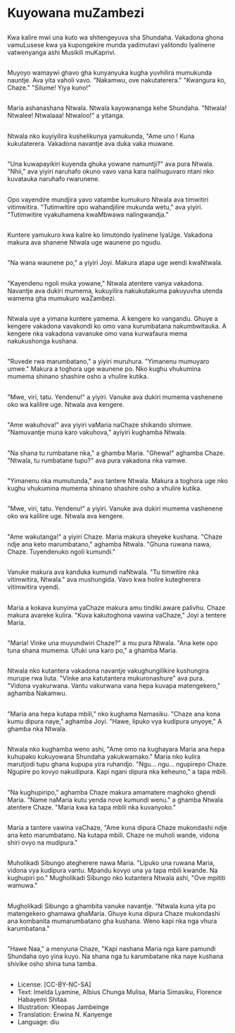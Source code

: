 # Kuyowana muZambezi

##
Kwa kalire mwi una kuto wa shitengeyuva sha Shundaha. Vakadona ghona vamuLusese kwa ya kupongekire munda yadimutavi yalitondo lyalinene vatwenyanga ashi Musikili muKaprivi.

##
Muyoyo wamaywi ghavo gha kunyanyuka kugha yuvhilira mumukunda nauntje. Ava yita vaholi vavo. "Nakamwu, ove nakutaterera." "Kwangura ko, Chaze." "Silume! Yiya kuno!"

##
Maria ashanashana Ntwala. Ntwala kayowananga kehe Shundaha. "Ntwala! Ntwalee! Ntwalaaa! Ntwaloo!" a yitanga.

##
Ntwala nko kuyiyilira kushelikunya yamukunda, "Ame uno ! Kuna kukutaterera. Vakadona navantje ava duka vaka muwane.

##
"Una kuwapayikiri kuyenda ghuka yowane namuntji?" ava pura Ntwala. "Nhii," ava yiyiri naruhafo okuno vavo vana kara nalihuguvaro ntani nko kuvatauka naruhafo rwarunene.

##
Opo vayendire mundjira yavo vatambe kumukuro Ntwala ava timwitiri vitimwitira. "Tutimwitire opo wahandjilire mukunda wetu," ava yiyiri. "Tutimwitire vyakuhamena kwaMbwawa nalingwandja."

##
Kuntere yamukuro kwa kalire ko limutondo lyalinene lyaUge. Vakadona makura ava shanene Ntwala uge waunene po ngudu.

##
"Na wana waunene po," a yiyiri Joyi. Makura atapa uge wendi kwaNtwala.

##
"Kayendenu ngoli muka yowane," Ntwala atentere vanya vakadona. Navantje ava dukiri mumema, kukuyilira nakukutakuma pakuyuvha utenda wamema gha mumukuro waZambezi.

##
Ntwala uye a yimana kuntere yamema. A kengere ko vangandu. Ghuye a kengere vakadona vavakondi ko omo vana kurumbatana nakumbwitauka. A kengere nka vakadona vavanuke omo vana kurwafaura mema nakukushonga kushana.

##
"Ruvede rwa marumbatano," a yiyiri muruhura. "Yimanenu mumuyaro umwe." Makura a toghora uge waunene po. Nko kughu vhukumina mumema shinano shashire osho a vhulire kutika.

##
"Mwe, viri, tatu. Yendenu!" a yiyiri. Vanuke ava dukiri mumema vashenene oko wa kalilire uge. Ntwala ava kengere.

##
"Ame wakuhova!" ava yiyiri vaMaria naChaze shikando shimwe. "Namuvantje muna karo vakuhova," ayiyiri kughamba Ntwala.

##
"Na shana tu rumbatane nka," a ghamba Maria. "Ghewa!" aghamba Chaze. "Ntwala, tu rumbatane tupu?" ava pura vakadona nka vamwe.

##
"Yimanenu nka mumutunda," ava tantere Ntwala. Makura a toghora uge nko kughu vhukumina mumema shinano shashire osho a vhulire kutika.

##
"Mwe, viri, tatu. Yendenu!" a yiyiri. Vanuke ava dukiri mumema vashenene oko wa kalilire uge. Ntwala ava kengere.

##
"Ame wakutanga!" a yiyiri Chaze. Maria makura sheyeke kushana. "Chaze ndje ana keto marumbatano," aghamba Ntwala. "Ghuna ruwana nawa, Chaze. Tuyendenuko ngoli kumundi."

##
Vanuke makura ava kanduka kumundi naNtwala. "Tu timwitire nka vitimwitira, Ntwala." ava mushungida. Vavo kwa holire kutegherera vitimwitira vyendi.

##
Maria a kokava kunyima yaChaze makura amu tindiki aware palivhu. Chaze makura avareke kulira. "Kuva kakutoghona vawina vaChaze," Joyi a tentere Maria.

##
"Maria! Vinke una muyundwiri Chaze?" a mu pura Ntwala. "Ana kete opo tuna shana mumema. Ufuki una karo po," a ghamba Maria.

##
Ntwala nko kutantera vakadona navantje vakughungilikire kushungira murupe rwa liuta. "Vinke ana katutantera mukuronashure" ava pura. "Vidona vyakurwana. Vantu vakurwana vana hepa kuvapa matengekero," aghamba Nakamwu.

##
"Maria ana hepa kutapa mbili," nko kughama Namasiku. "Chaze ana kona kumu dipura naye," aghamba Joyi. "Hawe, lipuko vya kudipura unyoye," A ghamba nka Ntwala.

##
Ntwala nko kughamba weno ashi, "Ame omo na kughayara Maria ana hepa kuhupako kukuyowana Shundaha yakukwamako." Maria nko kulira marutjodi tupu ghana kupupa yira ruhandjo. "Ngu... ngu... ngupirepo Chaze. Ngupire po kovyo nakudipura. Kapi ngani dipura nka keheuno," a tapa mbili.

##
"Na kughupiripo," aghamba Chaze makura amamatere maghoko ghendi Maria. "Name naMaria kutu yenda nove kumundi wenu." a ghamba Ntwala atentere Chaze. "Maria kwa ka tapa mbili nka kuvanyoko."

##
Maria a tantere vawina vaChaze, "Ame kuna dipura Chaze mukondashi ndje ana keto marumbatano. Na kutapa mbili. Chaze ne muholi wande, vidona shiri ovyo na mudipura."

##
Muholikadi Sibungo ategherere nawa Maria. "Lipuko una ruwana Maria, vidona vya kudipura vantu. Mpandu kovyo una ya tapa mbili kwande. Na kughupiri po." Mugholikadi Sibungo nko kutantera Ntwala ashi, "Ove mpititi wamuwa."

##
Mugholikadi Sibungo a ghambita vanuke navantje. "Ntwala kuna yita po matengekero ghamawa ghaMaria. Ghuye kuna dipura Chaze mukondashi ana kombanita mumarumbatano gha kushana. Weno kapi nka nga vhura karumbatana."

##
"Hawe Naa," a menyuna Chaze, "Kapi nashana Maria nga kare pamundi Shundaha oyo yina kuyo. Na shana nga tu karumbatane nka naye kushana shivike osho shina tuna tamba.

##
* License: [CC-BY-NC-SA]
* Text: Imelda Lyamine, Albius Chunga Mulisa, Maria Simasiku, Florence Habayemi Shitaa
* Illustration: Kleopas Jambeinge
* Translation: Erwina N. Kanyenge
* Language: diu
